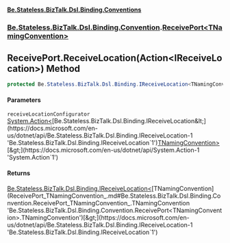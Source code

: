 #### [Be.Stateless.BizTalk.Dsl.Binding.Conventions](README.md 'README')
### [Be.Stateless.BizTalk.Dsl.Binding.Convention](Be.Stateless.BizTalk.Dsl.Binding.Convention.md 'Be.Stateless.BizTalk.Dsl.Binding.Convention').[ReceivePort&lt;TNamingConvention&gt;](ReceivePort_TNamingConvention_.md 'Be.Stateless.BizTalk.Dsl.Binding.Convention.ReceivePort<TNamingConvention>')

## ReceivePort<TNamingConvention>.ReceiveLocation(Action<IReceiveLocation<TNamingConvention>>) Method

```csharp
protected Be.Stateless.BizTalk.Dsl.Binding.IReceiveLocation<TNamingConvention> ReceiveLocation(System.Action<Be.Stateless.BizTalk.Dsl.Binding.IReceiveLocation<TNamingConvention>> receiveLocationConfigurator);
```
#### Parameters

<a name='Be.Stateless.BizTalk.Dsl.Binding.Convention.ReceivePort_TNamingConvention_.ReceiveLocation(System.Action_Be.Stateless.BizTalk.Dsl.Binding.IReceiveLocation_TNamingConvention__).receiveLocationConfigurator'></a>

`receiveLocationConfigurator` [System.Action&lt;](https://docs.microsoft.com/en-us/dotnet/api/System.Action-1 'System.Action`1')[Be.Stateless.BizTalk.Dsl.Binding.IReceiveLocation&lt;](https://docs.microsoft.com/en-us/dotnet/api/Be.Stateless.BizTalk.Dsl.Binding.IReceiveLocation-1 'Be.Stateless.BizTalk.Dsl.Binding.IReceiveLocation`1')[TNamingConvention](ReceivePort_TNamingConvention_.md#Be.Stateless.BizTalk.Dsl.Binding.Convention.ReceivePort_TNamingConvention_.TNamingConvention 'Be.Stateless.BizTalk.Dsl.Binding.Convention.ReceivePort<TNamingConvention>.TNamingConvention')[&gt;](https://docs.microsoft.com/en-us/dotnet/api/Be.Stateless.BizTalk.Dsl.Binding.IReceiveLocation-1 'Be.Stateless.BizTalk.Dsl.Binding.IReceiveLocation`1')[&gt;](https://docs.microsoft.com/en-us/dotnet/api/System.Action-1 'System.Action`1')

#### Returns
[Be.Stateless.BizTalk.Dsl.Binding.IReceiveLocation&lt;](https://docs.microsoft.com/en-us/dotnet/api/Be.Stateless.BizTalk.Dsl.Binding.IReceiveLocation-1 'Be.Stateless.BizTalk.Dsl.Binding.IReceiveLocation`1')[TNamingConvention](ReceivePort_TNamingConvention_.md#Be.Stateless.BizTalk.Dsl.Binding.Convention.ReceivePort_TNamingConvention_.TNamingConvention 'Be.Stateless.BizTalk.Dsl.Binding.Convention.ReceivePort<TNamingConvention>.TNamingConvention')[&gt;](https://docs.microsoft.com/en-us/dotnet/api/Be.Stateless.BizTalk.Dsl.Binding.IReceiveLocation-1 'Be.Stateless.BizTalk.Dsl.Binding.IReceiveLocation`1')